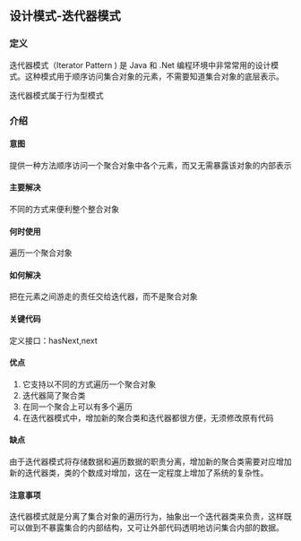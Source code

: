 ## 设计模式-迭代器模式

### 定义
迭代器模式（Iterator Pattern ) 是 Java 和 .Net 编程环境中非常常用的设计模式。这种模式用于顺序访问集合对象的元素，不需要知道集合对象的底层表示。

迭代器模式属于行为型模式

### 介绍

#### 意图
提供一种方法顺序访问一个聚合对象中各个元素，而又无需暴露该对象的内部表示

#### 主要解决
不同的方式来便利整个整合对象

#### 何时使用
遍历一个聚合对象

#### 如何解决
把在元素之间游走的责任交给迭代器，而不是聚合对象

#### 关键代码
定义接口：hasNext,next

#### 优点
1. 它支持以不同的方式遍历一个聚合对象
2. 迭代器简了聚合类
3. 在同一个聚合上可以有多个遍历
4. 在迭代器模式中，增加新的聚合类和迭代器都很方便，无须修改原有代码

#### 缺点
由于迭代器模式将存储数据和遍历数据的职责分离，增加新的聚合类需要对应增加新的迭代器类，类的个数成对增加，这在一定程度上增加了系统的复杂性。

#### 注意事项
迭代器模式就是分离了集合对象的遍历行为，抽象出一个迭代器类来负责，这样既可以做到不暴露集合的内部结构，又可让外部代码透明地访问集合内部的数据。